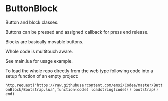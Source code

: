 ButtonBlock
=====

Button and block classes.

Buttons can be pressed and assigned callback for press end release.

Blocks are basically movable buttons.

Whole code is multitouch aware. 

See main.lua for usage example.

To load the whole repo directly from the web type following code into a setup function of an empty project:

`http.request("https://raw.githubusercontent.com/emsi/Codea/master/ButtonBlock/Bootstrap.lua",function(code) loadstring(code)() bootstrap() end)`
